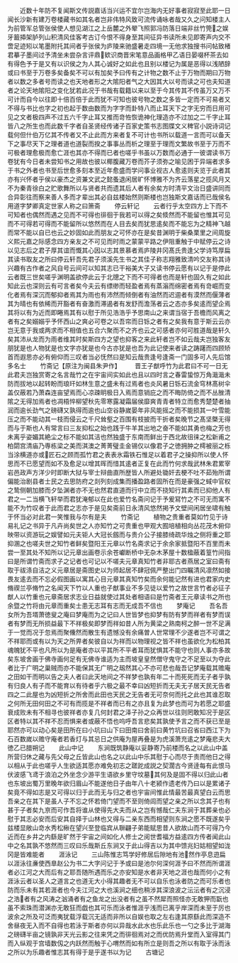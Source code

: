 <!-- { "loadSidebar": true } -->
　　近数十年防不复闻斯文传説嘉话当兴运不宜尔岂海内无好事者寂寂至此耶一日闻长沙新有建万卷楼藏书如其名者岂非伟特风致可流传诵咏者哉又久之问知楼主人为前管军总管张侯使人想见湖江之上岳麓之外翚飞照郭冯防落日端非丝竹筦之娱牙籖揷架胪列山积清风佳客考古订今恨不得身至其间征异书读所未见即寄声内交不啻足迹矧以笔墨附托其间者乎张侯为庐陵来驰盛暑走四境一无他求独搜书问帖致楮君摹子墨间过予清坐未尝杂言评鼎欵识商晋宋笔意品画格甲乙语日晏啜杯茶去如有得色予于是又有以识侯之为人其心诚好之如此也且别以楼记为属是恶得以浅陋辞或曰书至于万卷多矣备矣不可以有加矣予曰传有之计物之数不止于万物而期曰万物者以数之多者号而读之也天地者形之大隂阳者气之大因其大以号而读之可也夫知道者之论天地隂阳之变化犹若此况于书哉有载籍以来以至于今其传其不传虽万又万不可计而自今以往即十倍百倍于此而犹不可知也彼号物之数之多皆一定而不可易者又不得与书比也字之初也起于数由数而为字字而卦特八而止耳天下之字无穷而日用可见之文者极四声不过五六千字止耳又推而竒恠恢诡神化理造亦不过加之二千字止耳皆八之所生也而此数千字者自圣贤经传诸子百家史策书志图牒文义稗官小説诗词记载何但什伯万亿其不传者又不止此而方来者复不可计也书所以载道一言而可以备天下之事尽天下之理者道也道裂而揆之事事丛而析之理至于理而文繁故书至于万而不可极者理愈极而愈亡涯也其亦不得而已者也嗟乎书虽以万数而必通于一彼谓读书万卷犹有今日者未尝知书之用故也彼以椰腹藏万卷而芥子须弥之喻见困于异端者求多于书之外者也书至后世愈多刻本至近年愈盛而学问事业视古人愈逺则夫览于此者其亦有兴怀者乎侯以豪杰之资兼文武之懿蚤退闲居旷怀博雅不为齐云落星之揽风月又不为秦青徐白之贮歌舞所以与贤者共而遗其后人者有余矣方时清平文治日盛讲同而合异彰往而察来善人多而才辈出其必自兹楼始然则斯楼也岂独斯文嘉话而已哉侯名用道字梦卿真定世家人称之曰箫斋
　　停云轩记
　　云者行乎太空四方上下而不可知者也偶然而遇之见而不可得也徘徊于我若可以得之矣倐然而不能留也惟其可见而不可得若可得而不能留所以悠然而在人目去矣而犹思逺矣而不能忘为之精神飞越而常不能以自已也云之妙固如此而朋友之可怀亦在是矣昔渊明于柴桑栗里之间周旋义熙元嘉之际感念四方亲友之不可见而时雨之蒙蒙平路之伊阻重触于中赋停云之诗以见志后之君子厚其谊而慨其心因以志其景慕者焉庐陵井冈髙氏贵逢父学诗笃厚扁其读书取友之所曰停云轩吾先君子须溪先生书之其佳子称志翔雅致清吟交友称其诗兴趣有古作者之风自号云间可以知其志已干裕美大子又读书停云愿有以记于是停此云者既三世矣嗟乎渊明盖欲停此云于北牕之下而不可得者也而是轩也固久有之如此知此云也深则云有可言者矣今夫云有缥缈而轻盈者焉有蒸滃而绵密者焉有竒崛而变化者焉有深沉而郁抑者焉其为雨也有沛然而倾倒者有油然而迟逥者有漠然而偃薄者其为晴也有依稀而开豁者有奋激而滞遏者有发舒而澹荡者云之态亦多矣逺而望企焉其将以有为近而即睠焉其有以慰于所见浩浩乎予思南山之来谓当宿于吾檐而风离之者有之矣嫋嫋乎予怀西山之爽必可卷之以吾帘而日铄之者有之矣我有意于斯云云亦岂无意于我或两求而不相值也五合六聚而不之齐也云之可感者亦何可胜道哉是轩久矣其沛从龙而为雨者维其时矣斯四方之望也抑客之来此轩者岂不如云哉夫岂独客友朋犹是也人物犹是也文字亦犹是也今古亦犹是也吾为此记使来者读之踌躇而四顾矫首而遐思亦必有俯仰而三叹者当必怃然曰是知云哉贵逢号逢斋一门固多可人先后馆多名士
　　竹斋记【原注为闽县朱尹作】
　　晋王子猷呼竹为此君曰不可一日无此君夫岂独赏寄之名言哉竹之在宇宙间实如此也且以四时言之春雷蛰惊万角濈濈未防而拔地以起转盼而琅玕如林生意之盛未有过焉者也炎风暑日铄石流金穹林髙树伞盖仅蔽若乃萧森连亩望焉而心凉疎眀极日入焉而意销庇之而不晦防倚之而不丛脞清隂之无得加焉者也凋梧悴柳望秋先零寒露凝霜届侯靡爽青青者特立而愈秀楚楚者抽润而逾长劲气之磅礴又孰得而逾也山空谷静嵗晏年非风能摇之而不能损其一叶雪能压之而不能动其一枝而侵云之千尺耸壑之百围有枝披而干折者矣晚节之髙坚槩无得而与于斯也人有常言曰三友抑松之始也践于牛羊其出地之奋不能如其勇也梅之芳也未离乎姿媚其絶尘之标不能如其洁也然独盛于东南而鲜出于西北故徂徕之松新甫之柏閟宫清庙乃専栋梁之美而淇澳之菁菁璧圭金锡仅以像君子之徳拥肿之樗被丽之栎当涂横道亦或匠石之顾而孤竹君之表表氷霜铁石惟足以着君子之操抑所以使人怀思而不已愿望而如不及愈足以增其晖而惜其逺者正复在此而竹何求哉武林朱君累宰岩邑政声方洋少时即断大狱与宰士辩曲直所歴皆人所避处锄奸去梗不吐不茹殆所谓偏能治剧县者士民之去思防府之剡列刻成集而播盈路者固所在而是豪强之蜮中官权之鸷侧朝加膝而夕坠渊者亦不无也然君直道而行中立而不挠知行其素而已抑他人有君之一二当横飞轩举而君犹淹郁以在此也爱竹名斋问记于予爰冩竹之不可无而寓不能不为竹叹者于此而君之志亦于是见矣斋前日永清风悠然掲予文壁间闲居坐啸有触于怀当必对此君一笑惟我与尔有是夫
　　竹斋记
　　植物之贵重者莫如竹见于诗易礼记之书异于凡卉尚矣世之人亦知竹之可贵重也甲观大囿培植相向丛花茂木俯仰映带以资游玩之娱譬如元夫钜人大冠长劔而与贵介公子接膝绮疏华烛之侧将重之耶抑溷之也嗟夫世之知竹者鲜矣暨阳王元章以竹名斋求记于余余家抵暨阳不百里而未尝一至其处不知所以记元章出画卷示余苍巘断桥中无杂木茅屋十数楹蔽着篁竹间指曰是所谓竹斋而求子之记者也可记以不嗟夫元章真知竹者非耶古者燕居之室曰斋有取于祓涤自洁之义元章居是斋图史以为师起居不肆冠佩严整出门四瞩清风凛然如接畏友逺去而不忘必假图画以寓其心目元章其真知竹矣而余何能记然有进也君家内史脩禊兰亭脩竹之名闻天下竹以人重也子猷事业不多见徒以爱竹之故世言竹者必征子猷人以竹重也元章斋居求志业日益就使过其处者相语曰是竹斋者王元章读书之所也余暨之竹将由元章而重矣士患无志耳有志而无成吾不信也
　　梦庵记
　　吾名吾女所为吾壻萧徳叟之庵曰梦庵而为之记曰人世皆梦也抑梦有防有梦而祥者有梦而误者有梦而无所损益最下不祥极矣即梦而祥如昔人所为黄梁之熟南柯之醉一世不足满于一觉而况于忽焉而聚儵然而散生有遗憾没有余痛曽人世常理不少遂者岂不可谓之不祥耶而或有以为天之所畀者矣彼自以为祥而以物理视之皆不祥也虽欲化为松柏其魂魄犹不平也凡所以为是庵者亦以平其所不平者耳而犹惧其不能守也则人事亦多故矣东坡舍画于佛寺画何足有无佛寺谁适为主而坡皇皇然僧守鬼守之不足至以为夺此者比于广明之巢贼而亦不能保其无广明之刼然其心不亦可悲也哉吾记梦庵载其赡庵之田如干而明以告之夫人者曰此天地间之不祥梦也孰有年二十而死死而无子者乎孰有归良人有子而不能育以有待者乎六极之最不幸曰凶短折而无夫无子居天民无告者四之二此屋也为凶短折之所舍而此田也天民之无告者无可奈何而托之此也其谁忍取之何所无田何田之不可有而揽是不祥者而已有之亦且复为此梦也而可为若愿之耶盛衰成败未有不相寻也彼祥者亦复几何封君之泽子孙之众再世以往则罔敢知况于是区区者特以其不祥不忍而惧来者或蔽不悟也呜呼吾言悲矣其孰使予言之而不获已至是耶然亦可以动心矣是田所在曰小坑曰山下曰田南曰舍前曰黄竹坑曰召省曰西江下为石百数嵗以赡守庵者若香灯与其忌日之供庵为屋再叠是为虎溪萧充逺之梦庵悲夫大徳乙已腊朔记
　　此山中记
　　东涧既筑静庵以妥静寄乃前楼而名之以此山中盖所营归休之藏与先父母之丘皆此山也名之以此山中乐其慰于心而尽于责而他日之得以相从于此也嗟乎人生欲适其愿亦难免初志之蹉跎成説之契濶古今贤逹每有此恨马伏波感飞鸢于浪泊之外坐念少游平生语欲乡里守坟墓其何及是固不得以归此山者也东坡出蜀万里晚年欲归眉山不能遂他日子由年八十老颍作遗老传乃曰以是累诸子矣竟不得如志是又可得以归于此而无与归之者也宇宙间惟此情最苦最真望白云而思吾亲之在其下是虽人子不忘之怀若倚门望而不至则倚闾而望之亲之所以念其子也有甚于子者矣九亰而可作吾将谁从使得先大夫而从之岂有憾哉仁夫东涧于其葬亲也必慰于其志必安而后安其自择于山林也又得与二亲东西而相望则东涧之愿不既遂矣乎兹楼显敞山竒水秀松楸在望兴至登临宾从聨翩子弟能赋思昔人欲故山而不可得乃今近而在乡井之内繇是旷然于宇宙之间如化人修士之阅世耆福方益逺四方传者闻此山中之名其孰不悠然而三叹曰乐哉斯丘东涧又于此山得吉以为其中馈兆妇姑相望如泷冈是皆难能者
　　涯泳记
　　三山陈惟志笃学好修居后隙地有池然作亭息逰扁以涯泳往亷使西臯赵公为书二大字问记于予或曰是池尔何深何涯予曰不然而所谓涯者必江河之大而后有之耶吾随所遇而乐之亦安知是水者非天地之涯也哉而何小之有涯泳云者以圣人之道言之也道无大小得其趣者无不可以自乐也泳者防之而可乐者也防而乐未有其若涯者也今夫江河之大也溪涧之细也稍涉其深浪波之沄沄者有之沉浸之浩者有之风涛之汹涌者有之鱼龙之出没者有之虽不然犀而照怪亦无敢狎而翫也虽不索珠而潜渊亦无敢狂而戯也其可乐而泳者惟涯乎浅而已离乎岸深而未至于厉也波余之所及可泛而夷犹载浮载沉无适而非所以自娱也取之左右逢其原繇此而深造不舍昼夜无入而不自得也若泳于斯者亦何以异哉水此水也乐此乐也一勺之多比于湖海之磅礴半亩之镜孰非天光云影之往来凭之而徘徊焉对之而优防焉升堂而入室得其门而入纵观于宫墙数仭之内跃然而触于心喟然而如有所立是则吾之所以有取于泳而泳之所以为乐趣者惟志其有得于是乎遂书以为记
　　古塘记
